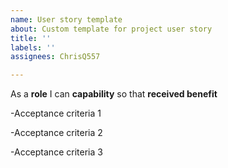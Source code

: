 ```yaml
---
name: User story template
about: Custom template for project user story
title: ''
labels: ''
assignees: ChrisQ557

---
```


As a **role** I can **capability** so that **received benefit**

-Acceptance criteria 1

-Acceptance criteria 2

-Acceptance criteria 3
